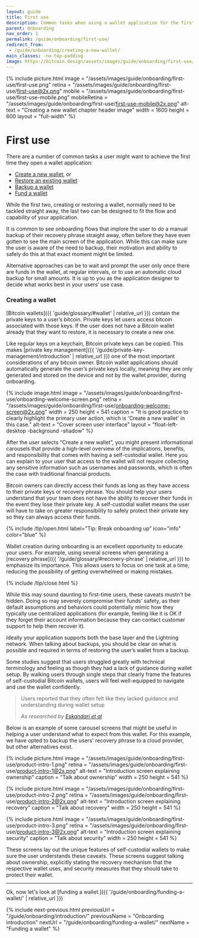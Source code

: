 ```yaml
---
layout: guide
title: First use
description: Common tasks when using a wallet application for the first time.
parent: Onboarding
nav_order: 1
permalink: /guide/onboarding/first-use/
redirect_from:
 - /guide/onboarding/creating-a-new-wallet/
main_classes: -no-top-padding
image: https://bitcoin.design/assets/images/guide/onboarding/first-use/first-use-preview.png
---
```


<!--

Editor's notes

This chapter covers backing up wallet data via a cloud provider.

Illustration sources
- https://www.figma.com/file/qr4P17z6WSPADm6oW0cKw2/?node-id=0%3A1

-->

{% include picture.html
   image = "/assets/images/guide/onboarding/first-use/first-use.png"
   retina = "/assets/images/guide/onboarding/first-use/first-use@2x.png"
   mobile = "/assets/images/guide/onboarding/first-use/first-use-mobile.png"
   mobileRetina = "/assets/images/guide/onboarding/first-use/first-use-mobile@2x.png"
   alt-text = "Creating a new wallet chapter header image"
   width = 1600
   height = 600
   layout = "full-width"
%}

# First use

There are a number of common tasks a user might want to achieve the first time they open a wallet application:

- [Create a new wallet](/guide/onboarding/first-use/#creating-a-wallet), or
- [Restore an existing wallet](/guide/onboarding/restoring-a-wallet/)
- [Backup a wallet](/guide/onboarding/backing-up-a-wallet/)
- [Fund a wallet](/guide/onboarding/funding-a-wallet/)

While the first two, creating or restoring a wallet, normally need to be tackled straight away, the last two can be designed to fit the flow and capability of your application.

It is common to see onboarding flows that implore the user to do a manual backup of their recovery phrase straight away, often before they have even gotten to see the main screen of the application. While this can make sure the user is aware of the need to backup, their motivation and ability to safely do this at that exact moment might be limited.

Alternative approaches can be to wait and prompt the user only once there are funds in the wallet, at regular intervals, or to use an automatic cloud backup for small amounts. It is up to you as the application designer to decide what works best in your users’ use case.

### Creating a wallet

[Bitcoin wallets]({{ 'guide/glossary/#wallet' | relative_url }}) contain the private keys to a user’s bitcoin. Private keys let users access bitcoin associated with those keys. If the user does not have a Bitcoin wallet already that they want to restore, it is necessary to create a new one.

Like regular keys on a keychain, Bitcoin private keys can be copied. This makes [private key management]({{ '/guide/private-key-management/introduction' | relative_url }}) one of the most important considerations of any bitcoin owner. Bitcoin wallet applications should automatically generate the user’s private keys locally, meaning they are only generated and stored on the device and not by the wallet provider, during onboarding.

<div class="center" markdown="1">

{% include image.html
   image = "/assets/images/guide/onboarding/first-use/onboarding-welcome-screen.png"
   retina = "/assets/images/guide/onboarding/first-use/onboarding-welcome-screen@2x.png"
   width = 250
   height = 541
   caption = "It is good practice to clearly highlight the primary user action, which is 'Create a new wallet' in this case."
   alt-text = "Cover screen user interface"
   layout = "float-left-desktop -background -shadow"
%}

After the user  selects “Create a new wallet”, you might present informational carousels that provide a high-level overview of the implications, benefits, and responsibility that comes with having a self-custodial wallet. Here you can explain to your user that access to the wallet will not require collecting any sensitive information such as usernames and passwords, which is often the case with traditional financial products.

Bitcoin owners can directly access their funds as long as they have access to their private keys or recovery phrase. You should help your users understand that your team does not have the ability to recover their funds in the event they lose their private key. A self-custodial wallet means the user will have to take on greater responsibility to safely protect their private key so they can always access their funds.

</div>

{% include /tip/open.html label="Tip: Break onboarding up" icon="info" color="blue" %}

Wallet creation during onboarding is an excellent opportunity to educate your users. For example, using several screens when generating a  [recovery phrase]({{ '/guide/glossary/#recovery-phrase' | relative_url }}) to emphasize its importance. This allows users to focus on one task at a time, reducing the possibility of getting overwhelmed or making mistakes.

{% include /tip/close.html %}


While this may sound daunting to first-time users, these caveats mustn't be hidden. Doing so may severely compromise their funds' safety, as their default assumptions and behaviors could potentially mimic how they typically use centralized applications (for example, feeling like it is OK if they forget their account information because they can contact customer support to help them recover it).

Ideally your application supports both the base layer and the Lightning network. When talking about backups, you should be clear on what is possible and required in terms of restoring the user’s wallet from a backup.

Some studies suggest that users struggled greatly with technical terminology and feeling as though they had a lack of guidance during wallet setup. By walking users through single steps that clearly frame the features of self-custodial Bitcoin wallets, users will feel well-equipped to navigate and use the wallet confidently.

> Users reported that they often felt like they lacked guidance and understanding during wallet setup
>
> <cite>As researched by <a href="https://arxiv.org/pdf/1802.04351.pdf">Eskandari et al</a></cite>

Below is an example of some carousel screens that might be useful in helping a user understand what to expect from this wallet. For this example, we have opted to backup the users' recovery phrase to a cloud provider, but other alternatives exist.

<div class="image-slide-gallery">

{% include picture.html
   image = "/assets/images/guide/onboarding/first-use/product-intro-1.png"
   retina = "/assets/images/guide/onboarding/first-use/product-intro-1@2x.png"
   alt-text = "Introduction screen explaining ownership"
   caption = "Talk about ownership"
   width = 250
   height = 541
%}

{% include picture.html
   image = "/assets/images/guide/onboarding/first-use/product-intro-2.png"
   retina = "/assets/images/guide/onboarding/first-use/product-intro-2@2x.png"
   alt-text = "Introduction screen explaining recovery"
   caption = "Talk about recovery"
   width = 250
   height = 541
%}

{% include picture.html
   image = "/assets/images/guide/onboarding/first-use/product-intro-3.png"
   retina = "/assets/images/guide/onboarding/first-use/product-intro-3@2x.png"
   alt-text = "Introduction screen explaining security"
   caption = "Talk about security"
   width = 250
   height = 541
%}

</div>

 These screens lay out the unique features of self-custodial wallets to make sure the user understands these caveats. These screens suggest talking about ownership, explicitly stating the recovery mechanism that the respective wallet uses, and security measures that they should take to protect their wallet.

---

Ok, now let's look at [funding a wallet.]({{ '/guide/onboarding/funding-a-wallet/' | relative_url }})

{% include next-previous.html
   previousUrl = "/guide/onboarding/introduction/"
   previousName = "Onboarding introduction"
   nextUrl = "/guide/onboarding/funding-a-wallet/"
   nextName = "Funding a wallet"
%}

